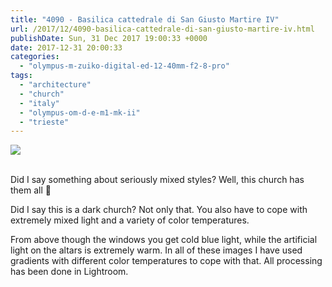 ```yaml
---
title: "4090 - Basilica cattedrale di San Giusto Martire IV"
url: /2017/12/4090-basilica-cattedrale-di-san-giusto-martire-iv.html
publishDate: Sun, 31 Dec 2017 19:00:33 +0000
date: 2017-12-31 20:00:33
categories: 
  - "olympus-m-zuiko-digital-ed-12-40mm-f2-8-pro"
tags: 
  - "architecture"
  - "church"
  - "italy"
  - "olympus-om-d-e-m1-mk-ii"
  - "trieste"
---
```

<div class="container">
<div class="center"><a target="_blank" href="https://d25zfm9zpd7gm5.cloudfront.net/1200x1200/2017/20170526_140551_lr.jpg"><img class="webfeedsFeaturedVisual" src="https://d25zfm9zpd7gm5.cloudfront.net/0600x0600/2017/20170526_140551_lr.jpg" /></a></div>
</div>
<br />

Did I say something about seriously mixed styles? Well, this church has them all 🙂

<a target="_blank" href="https://d25zfm9zpd7gm5.cloudfront.net/1200x1200/2017/20170526_141133_lr.jpg"><img style="margin: 0pt 0px 0pt 10px; float: right;" src="https://d25zfm9zpd7gm5.cloudfront.net/0150x0150/2017/20170526_141133_lr.jpg" alt="" border="0" /></a> Did I say this is a dark church? Not only that. You also have to cope with extremely mixed light and a variety of color temperatures. 

From above though the windows you get cold blue light, while the artificial light on the altars is extremely warm. In all of these images I have used gradients with different color temperatures to cope with that. All processing has been done in Lightroom.
